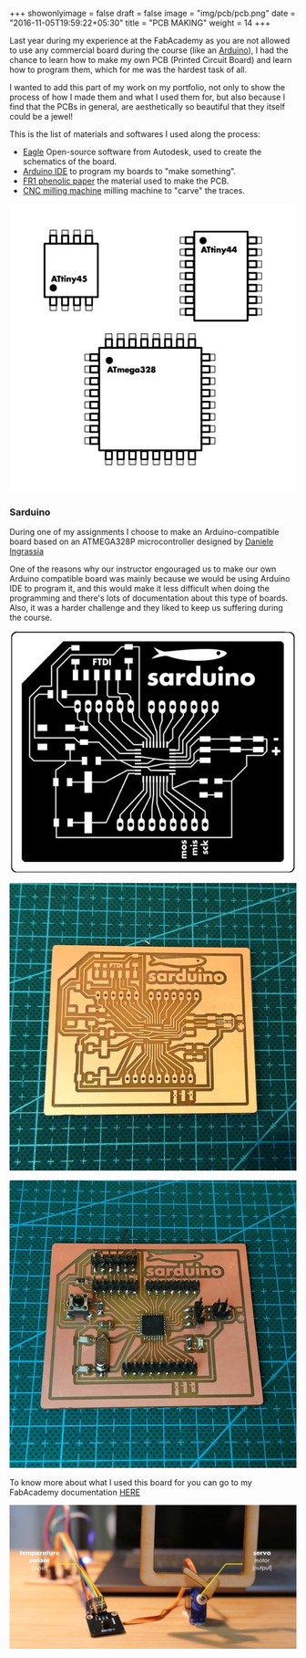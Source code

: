 +++
showonlyimage = false
draft = false
image = "img/pcb/pcb.png"
date = "2016-11-05T19:59:22+05:30"
title = "PCB MAKING"
weight = 14
+++
<!--more-->

Last year during my experience at the FabAcademy as you are not allowed to use any commercial board during the course (like an [Arduino](https://www.arduino.cc/)), I had the chance to learn how to make my own PCB (Printed Circuit Board) and learn how to program them, which for me was the hardest task of all.

I wanted to add this part of my work on my portfolio, not only to show the process of how I made them and what I used them for, but also because I find that the PCBs in general, are aesthetically so beautiful that they itself could be a jewel! 

This is the list of materials and softwares I used along the process:
* [Eagle](https://www.autodesk.ca/en/products/eagle/free-download) Open-source software from Autodesk, used to create the schematics of the board.
* [Arduino IDE](https://www.arduino.cc/) to program my boards to "make something".
* [FR1 phenolic paper](https://www.alibaba.com/showroom/fr1-phenolic-paper-laminated-sheet.html) the material used to make the PCB.
* [CNC milling machine](https://code.visualstudio.com/) milling machine to "carve" the traces.

![mcu](/img/pcb/mcu.png)

### Sarduino

During one of my assignments I choose to make an Arduino-compatible board based on an ATMEGA328P microcontroller designed by [Daniele Ingrassia](http://www.fabacademy.org/archives/2015/eu/students/ingrassia.daniele/index.html)

One of the reasons why our instructor engouraged us to make our own Arduino compatible board was mainly because we would be using Arduino IDE to program it, and this would make it less difficult when doing the programming and there's lots of documentation about this type of boards. Also, it was a harder challenge and they liked to keep us suffering during the course.

![mcu](/img/pcb/eagle_2.jpg)

![mcu](/img/pcb/sarduino_2.jpg)

![mcu](/img/pcb/sarduino_1.jpg)

To know more about what I used this board for you can go to my FabAcademy documentation [HERE](http://fabacademy.org/2019/labs/oshanghai/students/pamela-arana/week12_output-devices.html)

![mcu](/img/pcb/servo_motor_1.jpg)


